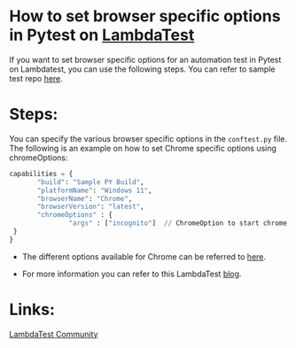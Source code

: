 # How to set browser specific options in Pytest on [LambdaTest](https://www.lambdatest.com/?utm_source=github&utm_medium=repo&utm_campaign=Pytest-browser-options)

If you want to set browser specific options for an automation test in Pytest on Lambdatest, you can use the following steps. You can refer to sample test repo [here](https://github.com/LambdaTest/pytest-selenium-sample).

# Steps:

You can specify the various browser specific options in the `conftest.py` file. The following is an example on how to set Chrome specific options using chromeOptions:

 ```python
capabilities = {
        "build": "Sample PY Build",
        "platformName": "Windows 11",
        "browserName": "Chrome",
        "browserVersion": "latest",
        "chromeOptions" : {
                "args" : ["incognito"]  // ChromeOption to start chrome in incognito mode
  }
}
 ```
* The different options available for Chrome can be referred to [here](https://seleniumhq.github.io/selenium/docs/api/py/webdriver_chrome/selenium.webdriver.chrome.options.html).

* For more information you can refer to this LambdaTest [blog](https://www.lambdatest.com/blog/desired-capabilities-in-selenium-testing/?utm_source=github&utm_medium=repo&utm_campaign=Pytest-browser-options).


# Links:

[LambdaTest Community](http://community.lambdatest.com/)

